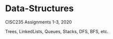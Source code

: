 # Data-Structures

CISC235 Assignments 1-3, 2020

Trees, LinkedLists, Queues, Stacks, DFS, BFS, etc.
